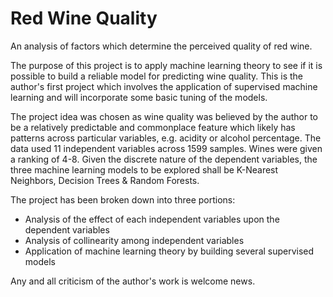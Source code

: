 # Red Wine Quality
An analysis of factors which determine the perceived quality of red wine.

The purpose of this project is to apply machine learning theory to see if it is possible to build a reliable model for predicting wine quality. This is the author's first project which involves the application of supervised machine learning and will incorporate some basic tuning of the models. 

The project idea was chosen as wine quality was believed by the author to be a relatively predictable and commonplace feature which likely has patterns across particular variables, e.g. acidity or alcohol percentage. The data used 11 independent variables across 1599 samples. Wines were given a ranking of 4-8. Given the discrete nature of the dependent variables, the three machine learning models to be explored shall be K-Nearest Neighbors, Decision Trees & Random Forests.

The project has been broken down into three portions: 

- Analysis of the effect of each independent variables upon the dependent variables
- Analysis of collinearity among independent variables
- Application of machine learning theory by building several supervised models

Any and all criticism of the author's work is welcome news.
